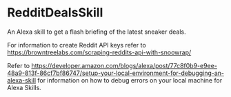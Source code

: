 # RedditDealsSkill
An Alexa skill to get a flash briefing of the latest sneaker deals.

For information to create Reddit API keys refer to https://browntreelabs.com/scraping-reddits-api-with-snoowrap/

Refer to https://developer.amazon.com/blogs/alexa/post/77c8f0b9-e9ee-48a9-813f-86cf7bf86747/setup-your-local-environment-for-debugging-an-alexa-skill for information on how to debug errors on your local machine for Alexa Skills.
